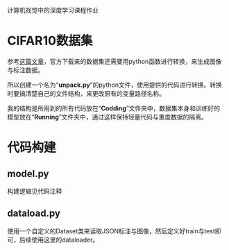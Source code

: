 计算机视觉中的深度学习课程作业

# CIFAR10数据集

参考[这篇文章](https://zhuanlan.zhihu.com/p/129088177?)，官方下载来的数据集还需要用python函数进行转换，来生成图像与标注数据。  

所以创建一个名为“**unpack.py**”的python文件，使用提供的代码进行转换。转换时要搞清楚自己的文件结构，来更改原有的变量路径名称。  

我的结构是所用到的所有代码放在“**Codding**”文件夹中，数据集本身和训练好的模型放在“**Running**”文件夹中，通过这样保持轻量代码与重度数据的隔离。  

# 代码构建

## model.py

构建逻辑见代码注释  

## dataload.py

使用一个自定义的Dataset类来读取JSON标注与图像，然后定义好train与test即可，后续使用这里的dataloader。  

## 